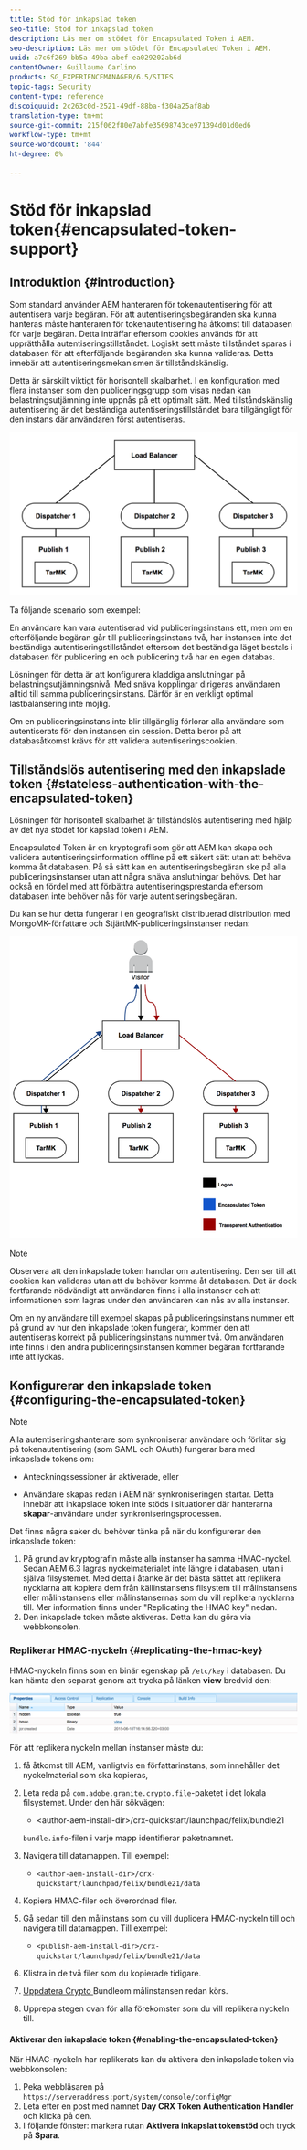 ```yaml
---
title: Stöd för inkapslad token
seo-title: Stöd för inkapslad token
description: Läs mer om stödet för Encapsulated Token i AEM.
seo-description: Läs mer om stödet för Encapsulated Token i AEM.
uuid: a7c6f269-bb5a-49ba-abef-ea029202ab6d
contentOwner: Guillaume Carlino
products: SG_EXPERIENCEMANAGER/6.5/SITES
topic-tags: Security
content-type: reference
discoiquuid: 2c263c0d-2521-49df-88ba-f304a25af8ab
translation-type: tm+mt
source-git-commit: 215f062f80e7abfe35698743ce971394d01d0ed6
workflow-type: tm+mt
source-wordcount: '844'
ht-degree: 0%

---
```



# Stöd för inkapslad token{#encapsulated-token-support}

## Introduktion {#introduction}

Som standard använder AEM hanteraren för tokenautentisering för att autentisera varje begäran. För att autentiseringsbegäranden ska kunna hanteras måste hanteraren för tokenautentisering ha åtkomst till databasen för varje begäran. Detta inträffar eftersom cookies används för att upprätthålla autentiseringstillståndet. Logiskt sett måste tillståndet sparas i databasen för att efterföljande begäranden ska kunna valideras. Detta innebär att autentiseringsmekanismen är tillståndskänslig.

Detta är särskilt viktigt för horisontell skalbarhet. I en konfiguration med flera instanser som den publiceringsgrupp som visas nedan kan belastningsutjämning inte uppnås på ett optimalt sätt. Med tillståndskänslig autentisering är det beständiga autentiseringstillståndet bara tillgängligt för den instans där användaren först autentiseras.

![chlimage_1-33](assets/chlimage_1-33a.png)

Ta följande scenario som exempel:

En användare kan vara autentiserad vid publiceringsinstans ett, men om en efterföljande begäran går till publiceringsinstans två, har instansen inte det beständiga autentiseringstillståndet eftersom det beständiga läget bestals i databasen för publicering en och publicering två har en egen databas.

Lösningen för detta är att konfigurera kladdiga anslutningar på belastningsutjämningsnivå. Med snäva kopplingar dirigeras användaren alltid till samma publiceringsinstans. Därför är en verkligt optimal lastbalansering inte möjlig.

Om en publiceringsinstans inte blir tillgänglig förlorar alla användare som autentiserats för den instansen sin session. Detta beror på att databasåtkomst krävs för att validera autentiseringscookien.

## Tillståndslös autentisering med den inkapslade token {#stateless-authentication-with-the-encapsulated-token}

Lösningen för horisontell skalbarhet är tillståndslös autentisering med hjälp av det nya stödet för kapslad token i AEM.

Encapsulated Token är en kryptografi som gör att AEM kan skapa och validera autentiseringsinformation offline på ett säkert sätt utan att behöva komma åt databasen. På så sätt kan en autentiseringsbegäran ske på alla publiceringsinstanser utan att några snäva anslutningar behövs. Det har också en fördel med att förbättra autentiseringsprestanda eftersom databasen inte behöver nås för varje autentiseringsbegäran.

Du kan se hur detta fungerar i en geografiskt distribuerad distribution med MongoMK-författare och StjärtMK-publiceringsinstanser nedan:

![chlimage_1-34](assets/chlimage_1-34a.png)

>[!NOTE]
>
>Observera att den inkapslade token handlar om autentisering. Den ser till att cookien kan valideras utan att du behöver komma åt databasen. Det är dock fortfarande nödvändigt att användaren finns i alla instanser och att informationen som lagras under den användaren kan nås av alla instanser.
>
>Om en ny användare till exempel skapas på publiceringsinstans nummer ett på grund av hur den inkapslade token fungerar, kommer den att autentiseras korrekt på publiceringsinstans nummer två. Om användaren inte finns i den andra publiceringsinstansen kommer begäran fortfarande inte att lyckas.


## Konfigurerar den inkapslade token {#configuring-the-encapsulated-token}

>[!NOTE]
>Alla autentiseringshanterare som synkroniserar användare och förlitar sig på tokenautentisering (som SAML och OAuth) fungerar bara med inkapslade tokens om:
>
>* Anteckningssessioner är aktiverade, eller
   >
   >
* Användare skapas redan i AEM när synkroniseringen startar. Detta innebär att inkapslade token inte stöds i situationer där hanterarna **skapar**-användare under synkroniseringsprocessen.


Det finns några saker du behöver tänka på när du konfigurerar den inkapslade token:

1. På grund av kryptografin måste alla instanser ha samma HMAC-nyckel. Sedan AEM 6.3 lagras nyckelmaterialet inte längre i databasen, utan i själva filsystemet. Med detta i åtanke är det bästa sättet att replikera nycklarna att kopiera dem från källinstansens filsystem till målinstansens eller målinstansens eller målinstansernas som du vill replikera nycklarna till. Mer information finns under &quot;Replicating the HMAC key&quot; nedan.
1. Den inkapslade token måste aktiveras. Detta kan du göra via webbkonsolen.

### Replikerar HMAC-nyckeln {#replicating-the-hmac-key}

HMAC-nyckeln finns som en binär egenskap på `/etc/key` i databasen. Du kan hämta den separat genom att trycka på länken **view** bredvid den:

![chlimage_1-35](assets/chlimage_1-35a.png)

För att replikera nyckeln mellan instanser måste du:

1. få åtkomst till AEM, vanligtvis en författarinstans, som innehåller det nyckelmaterial som ska kopieras,
1. Leta reda på `com.adobe.granite.crypto.file`-paketet i det lokala filsystemet. Under den här sökvägen:

   * &lt;author-aem-install-dir>/crx-quickstart/launchpad/felix/bundle21

   `bundle.info`-filen i varje mapp identifierar paketnamnet.

1. Navigera till datamappen. Till exempel:

   * `<author-aem-install-dir>/crx-quickstart/launchpad/felix/bundle21/data`

1. Kopiera HMAC-filer och överordnad filer.
1. Gå sedan till den målinstans som du vill duplicera HMAC-nyckeln till och navigera till datamappen. Till exempel:

   * `<publish-aem-install-dir>/crx-quickstart/launchpad/felix/bundle21/data`

1. Klistra in de två filer som du kopierade tidigare.
1. [Uppdatera Crypto ](/help/communities/deploy-communities.md#refresh-the-granite-crypto-bundle) Bundleom målinstansen redan körs.

1. Upprepa stegen ovan för alla förekomster som du vill replikera nyckeln till.

#### Aktiverar den inkapslade token {#enabling-the-encapsulated-token}

När HMAC-nyckeln har replikerats kan du aktivera den inkapslade token via webbkonsolen:

1. Peka webbläsaren på `https://serveraddress:port/system/console/configMgr`
1. Leta efter en post med namnet **Day CRX Token Authentication Handler** och klicka på den.
1. I följande fönster: markera rutan **Aktivera inkapslat tokenstöd** och tryck på **Spara**.

